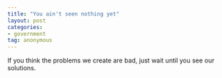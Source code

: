 ```yaml
---
title: "You ain't seen nothing yet"
layout: post
categories:
- government
tag: anonymous
---
```


If you think the problems we create are bad, just wait until you see our solutions.